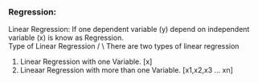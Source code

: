 ### Regression:
Linear Regression: If one dependent variable (y) depend on independent variable (x) is know as Regression. \
Type of Linear Regression / \ 
There are two types of linear regression
1. Linear Regression with one Variable. [x]
2. Lineaar Regression with more than one Variable. [x1,x2,x3 ... xn]
